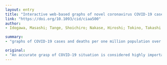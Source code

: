 ```yaml
---
layout: entry
title: "Interactive web-based graphs of novel coronavirus COVID-19 cases and deaths per population by country"
link: "https://doi.org/10.1093/cid/ciaa500"
author:
- Idogawa, Masashi; Tange, Shoichiro; Nakase, Hiroshi; Tokino, Takashi

summary:
- "graphs of COVID-19 cases and deaths per one million population over time include trajectory analysis. One can easily grasp the COVD-19 trend and adequately compare the situation between countries through this interactive graph system. The website we launched provides graphs based on the data. An accurate grasp of the situation is considered highly important. Using this graph system, one can easily understand the situation and compare it between countries. This graph system is able to easily understand COVID-19 case and deaths."

original:
- "An accurate grasp of COVID-19 situation is considered highly important. The website we launched provides graphs of COVID-19 cases and deaths per one million population over time including trajectory analysis, and one can easily grasp the COVID-19 trend and adequately compare the situation between countries through this interactive graph system."
---
```



